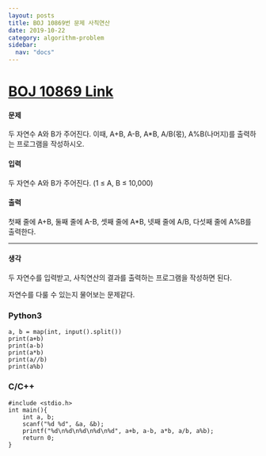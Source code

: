 ```yaml
---
layout: posts
title: BOJ 10869번 문제 사칙연산
date: 2019-10-22
category: algorithm-problem
sidebar:
  nav: "docs"
---
```

# [BOJ 10869 Link](https://www.acmicpc.net/problem/10869)
#### 문제
두 자연수 A와 B가 주어진다. 이때, A+B, A-B, A*B, A/B(몫), A%B(나머지)를 출력하는 프로그램을 작성하시오. 

#### 입력
두 자연수 A와 B가 주어진다. (1 ≤ A, B ≤ 10,000)

#### 출력
첫째 줄에 A+B, 둘째 줄에 A-B, 셋째 줄에 A*B, 넷째 줄에 A/B, 다섯째 줄에 A%B를 출력한다.
- - -
#### 생각
두 자연수를 입력받고, 사칙연산의 결과를 출력하는 프로그램을 작성하면 된다.

자연수를 다룰 수 있는지 물어보는 문제같다.
### Python3
```
a, b = map(int, input().split())
print(a+b)
print(a-b)
print(a*b)
print(a//b)
print(a%b)
```
### C/C++
```
#include <stdio.h>
int main(){
	int a, b;
    scanf("%d %d", &a, &b);
    printf("%d\n%d\n%d\n%d\n%d", a+b, a-b, a*b, a/b, a%b);
    return 0;
}
```